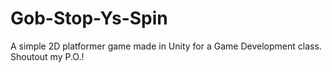 # Gob-Stop-Ys-Spin
A simple 2D platformer game made in Unity for a Game Development class. 
Shoutout my P.O.!
